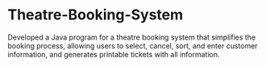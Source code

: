 # Theatre-Booking-System
Developed a Java program for a theatre booking system that simplifies the booking process, allowing users to select, cancel, sort, and enter customer information, and generates printable tickets with all information.

